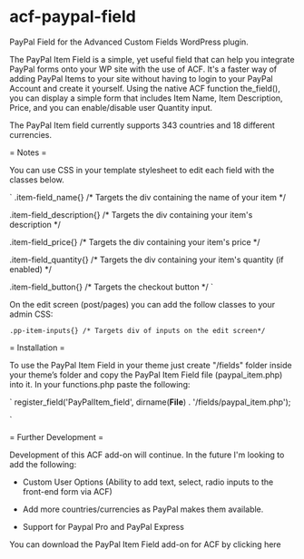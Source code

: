 acf-paypal-field
================

PayPal Field for the Advanced Custom Fields WordPress plugin.



The PayPal Item Field is a simple, yet useful field that can help you integrate PayPal forms onto your WP site with the use of ACF. It's a faster way of adding PayPal Items to your site without having to login to your PayPal Account and create it yourself. Using the native ACF function the_field(), you can display a simple form that includes Item Name, Item Description, Price, and you can enable/disable user Quantity input.

The PayPal Item field currently supports 343 countries and 18 different currencies.



= Notes =

You can use CSS in your template stylesheet to edit each field with the classes below.

`
.item-field_name{} /* Targets the div containing the name of your item */

.item-field_description{} /* Targets the div containing your item's description */

.item-field_price{} /* Targets the div containing your item's price */

.item-field_quantity{} /* Targets the div containing your item's quantity (if enabled) */

.item-field_button{} /* Targets the checkout button */
`


On the edit screen (post/pages) you can add the follow classes to your admin CSS:

`
.pp-item-inputs{} /* Targets div of inputs on the edit screen*/
`



= Installation =


To use the PayPal Item Field in your theme just create "/fields" folder inside your theme’s folder and copy the PayPal Item Field file (paypal_item.php) into it. In your functions.php paste the following:

`
register_field('PayPalItem_field', dirname(__File__) . '/fields/paypal_item.php');

`



= Further Development =

Development of this ACF add-on will continue. In the future I'm looking to add the following:

* Custom User Options (Ability to add text, select, radio inputs to the front-end form via ACF)

* Add more countries/currencies as PayPal makes them available.

* Support for Paypal Pro and PayPal Express




You can download the PayPal Item Field add-on for ACF by clicking here
